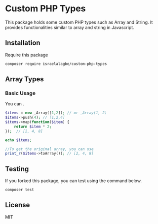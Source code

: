 # Custom PHP Types
This package holds some custom PHP types such as Array and String. It provides functionalities similar to array and string in Javascript.

## Installation
Require this package

```sh
composer require israelalagbe/custom-php-types
```
## Array Types
### Basic Usage
You can .

```php
$items = new _Array([1,2]); // or _Array(1, 2)
$items->push(4); // [1,2,4]
$items->map(function($item) {
    return $item * 2;
});  // [2, 4, 8]

echo $items;

//To get the original array, you can use
print_r($items->toArray()); // [2, 4, 8]

```

## Testing
If you forked this package, you can test using the command below.

```sh
composer test
```

License
----

MIT